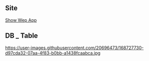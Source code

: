 ## Site

[Show Wep App](http://61.79.180.195)


## DB _ Table

https://user-images.githubusercontent.com/20696473/168727730-d97cda32-07aa-4f83-b0bb-a1438fcaabca.jpg
